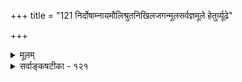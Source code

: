 +++
title = "121 निर्दोषाम्नायमौलिश्रुतनिखिलजगन्मूलसर्वज्ञमूले हेतुर्व्यूढे"

+++
<details><summary>मूलम्</summary>

निर्दोषाम्नायमौलिश्रुतनिखिलजगन्मूलसर्वज्ञमूले हेतुर्व्यूढे चतुर्धा क्वचिदपि न भवेद्विभ्रमः पञ्चरात्रे ।  
युक्ता भक्तानुकम्पागरिमसमुदिते विप्रलिप्साऽपि नास्मिन् वेदाच्छ्रैष्ठ्योक्तिरर्थस्थितिविशदतया भूमविद्यादिवच्च ॥ १२१ ॥
</details>

<details><summary>सर्वाङ्कषटीका - १२१</summary>

पाञ्चरात्रस्येतरागमाद्वैशिष्ट्यं प्रतिपादयति – निर्दोषेत्यादि । निर्दोषाम्नायमौलिश्रुतनिखिल- **जगन्मूलसर्वज्ञमूले** = निर्दोषाः ये **आम्नायाः** = वेदाः, तेषां मौलिषु शिरस्तुल्यासूपनिषत्सु श्रुतः यः निखिल - जगन्मूलम् सर्वज्ञः – परमात्मा, **तन्मूले** = तेनैवोपदिष्टे चतुर्धा **व्यूढे** = चतुः प्रकारैः विभक्ते पञ्चरात्रे **क्वचिदपि** = कस्मिंश्चिदपि विषये **विभ्रमः** = अप्रामाण्यशंकाहेतुभूतः भ्रमः न **भवेत्** = नैव संभवेत् । तन्त्रमन्न्रशिल्पसिद्धान्तभेदेन, क्रियाचर्या योगज्ञानपादैर्वा चतुर्धा पाञ्चरात्रस्य विभागः दृश्यते । एतादृशस्य पाञ्चरात्रस्योपदेष्टा हि साक्षान्नारायण एवेति – 'सांख्यस्य कपिलो वक्ता' इत्युपक्रम्य, 'पाञ्चरात्रस्य कृत्स्नस्य वक्ता नारायणः स्वयम् ।' इति स्पष्टमुच्यते । अतस्तत्र भ्रमप्रमदादीनां नावकाशः । ननु माभूद्विभ्रमः, प्रमादो वा । विप्रलिप्सा तु संभाव्यते । दृश्यते हि विप्रलंभः 'त्वं हि रुद्र महाबाहो मोहशास्त्राणि कारय ' इति रुद्रस्य प्रेरणया भगवत इत्यत्र - युक्तेत्यादि । भक्तानुकंपागरिमसमुदिते भक्तेषु अनुकंपाया यो **गरिमा** = आधिक्यम्, 



675 

[पाञ्चरात्रप्रामाण्यम् ] 



345. 

जीवोत्पत्त्यादिवादो निगमवदिह, तन्नित्यतोक्तेश्च साम्यात् 

जीवाद्याख्यानिरूढिस्त्वभिमतिभिदया स्याच्च सङ्कर्षणादौ । मन्वादेश्चोपजीव्यं हिततममिदमित्यादिकं भारतोक्तम् 

तत् क्वाप्यैक्यं विकल्पः क्वचिदभिमतवत् तादृशाम्नायभेदात् ॥122॥ 

तेन **सहिते** =अत्यन्तभक्तवत्सले **अस्मिन्** = भगवति नारायणे **विप्रलिप्साऽपि** = वञ्चनेच्छापि न । अत एव खल्वन्यं प्रेरयति तत्कार्ये । सापि तामसमोहनार्थम् । अत एव सात्त्विकानां कृते पाञ्चरात्रं स्वयमेवोपादिशत्। ननु 'साङ्गेषु वेदेषु निष्ठामलभमानश्शाण्डिल्यः पाञ्चरात्रमधीतवान्' इति वेदनिन्दायाः श्रवणात् कथमुपादेयं पाञ्चरात्रं वैदिकानामित्यत्र – वेदादित्यादि । पाञ्चरात्रस्य वेदात् **श्रेष्ठ्योक्तिः** = वेदादप्यलभ्यं पुरुषार्थं पाञ्चरात्रेण शाण्डिल्यो लेभे - इति कथनात् सिद्धं यत् वेदात् श्रेष्ठ्यम्, तदपि **अर्थस्थितिविशदतया** = अर्थस्य **वेदार्थस्य** =नारायणपारम्यरूपस्य स्थितेः अत्र विशदतया निरूपणात्, न तु वेदस्य हेयत्वप्रतिपादनाय । ‘इतिहासपुराणाभ्यां वेदं समुपबृंहयेत्' इति वेदार्थविशदीकरणे पाञ्चरात्रमत्यभ्यर्हितमिति सूचनाय तथा प्रशंसा क्रियते । 'नाहं वेदैर्न तपसा न दानेन न चेज्यया' इत्युक्त्वा, 'भक्त्या त्वनन्यया शक्यः' इति भगवताभिधानम्, यथा न वेदनिन्दारूपम्, यतस्तत्रैव स एव 'वेदैश्च सर्वैरहमेव वेद्यः' इति प्राह, तद्वत् । अत्रैव दृष्टान्तः- भूमविद्यादिवच्चेति । भूमविद्योपक्रमे हि नारदः - 'ऋग्वेदं भगवोऽध्येमि यजुर्वेदम्' इत्याद्यध्ययनेऽपि स्वस्यात्मज्ञानाभावं वक्ति । न तावता वेदाध्ययननिन्दा सा, किन्तु अध्येतुर्न्यूनतामेव तत्प्रकाशयेत्, अथवाऽध्यात्मविद्याया अत्यन्तगहनताम्, दौर्लभ्यं वा वदेत् । तद्वदेव ' चतुर्षु वेदेषु' इत्यादिकमपि । पाञ्चरात्रविषये वक्तव्यं सर्वं पूर्वमेव (नायक.) विस्तरेणोक्तम् ॥ 

न 

सांख्याद्योगो गरीयानित्याह यन्माधवः स्वयम् । पर्याप्तं स्यात्तदेवात्र पाञ्चरात्रस्य वैभवे ॥ १२१ ॥
</details>
